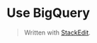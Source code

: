 # Use BigQuery 


> Written with [StackEdit](https://stackedit.io/).
<!--stackedit_data:
eyJoaXN0b3J5IjpbLTY2NTk2NjUzMF19
-->
